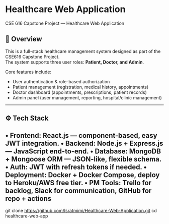 # Healthcare Web Application
CSE 616 Capstone Project — Healthcare Web Application

## 📌 Overview
This is a full-stack healthcare management system designed as part of the CSE616 Capstone Project.  
The system supports three user roles: **Patient, Doctor, and Admin**.  

Core features include:
- User authentication & role-based authorization  
- Patient management (registration, medical history, appointments)  
- Doctor dashboard (appointments, prescriptions, patient records)  
- Admin panel (user management, reporting, hospital/clinic management)

---

## ⚙️ Tech Stack  
• Frontend: React.js — component-based, easy JWT integration.
• Backend: Node.js + Express.js — JavaScript end-to-end.
• Database: MongoDB + Mongoose ORM — JSON-like, flexible schema.
• Auth: JWT with refresh tokens if needed.
• Deployment: Docker + Docker Compose, deploy to Heroku/AWS free tier.
• PM Tools: Trello for backlog, Slack for communication, GitHub for repo + actions
---

git clone https://github.com/Isratmimi/Healthcare-Web-Application.git
cd healthcare-web-app
